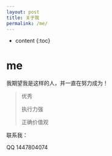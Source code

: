 ```yaml
---
layout: post
title: 关于我
permalink: /me/
---
```


* content
{:toc}


# me

我期望我是这样的人，并一直在努力成为！

> 优秀
>
> 执行力强
>
> 正确价值观



联系我：

QQ 1447804074
